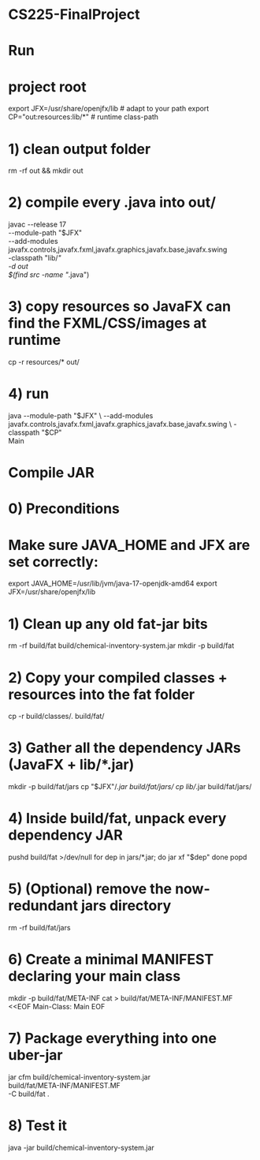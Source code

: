 # CS225-FinalProject

# Run

# project root
export JFX=/usr/share/openjfx/lib          # adapt to your path
export CP="out:resources:lib/*"             # runtime class-path

# 1) clean output folder
rm -rf out && mkdir out

# 2) compile every .java into out/
javac --release 17 \
      --module-path "$JFX" \
      --add-modules javafx.controls,javafx.fxml,javafx.graphics,javafx.base,javafx.swing \
      -classpath "lib/*" \
      -d out \
      $(find src -name "*.java")

# 3) copy resources so JavaFX can find the FXML/CSS/images at runtime
cp -r resources/* out/


# 4) run

java --module-path "$JFX" \
     --add-modules javafx.controls,javafx.fxml,javafx.graphics,javafx.base,javafx.swing \
     -classpath "$CP" \
     Main


# Compile JAR

# 0) Preconditions
#    Make sure JAVA_HOME and JFX are set correctly:
export JAVA_HOME=/usr/lib/jvm/java-17-openjdk-amd64
export JFX=/usr/share/openjfx/lib


# 1) Clean up any old fat-jar bits
rm -rf build/fat build/chemical-inventory-system.jar
mkdir -p build/fat

# 2) Copy your compiled classes + resources into the fat folder
cp -r build/classes/. build/fat/

# 3) Gather all the dependency JARs (JavaFX + lib/*.jar)
mkdir -p build/fat/jars
cp "$JFX"/*.jar build/fat/jars/
cp lib/*.jar    build/fat/jars/

# 4) Inside build/fat, unpack every dependency JAR
pushd build/fat >/dev/null
for dep in jars/*.jar; do
  jar xf "$dep"
done
popd

# 5) (Optional) remove the now-redundant jars directory
rm -rf build/fat/jars

# 6) Create a minimal MANIFEST declaring your main class
mkdir -p build/fat/META-INF
cat > build/fat/META-INF/MANIFEST.MF <<EOF
Main-Class: Main
EOF

# 7) Package everything into one uber-jar
jar cfm build/chemical-inventory-system.jar \
    build/fat/META-INF/MANIFEST.MF \
    -C build/fat .

# 8) Test it
java -jar build/chemical-inventory-system.jar
